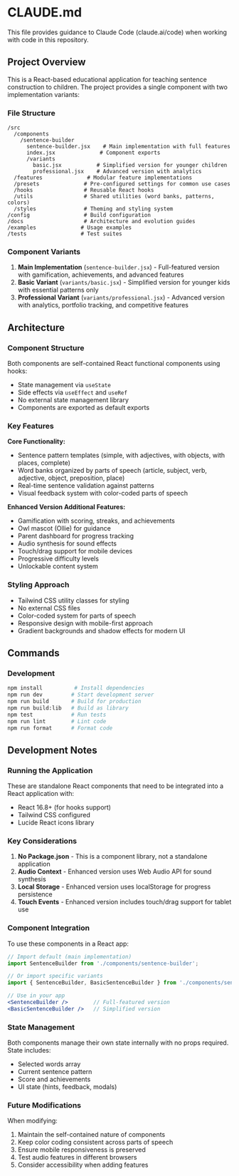 # CLAUDE.md

This file provides guidance to Claude Code (claude.ai/code) when working with code in this repository.

## Project Overview

This is a React-based educational application for teaching sentence construction to children. The project provides a single component with two implementation variants:

### File Structure
```
/src
  /components
    /sentence-builder
      sentence-builder.jsx    # Main implementation with full features
      index.jsx              # Component exports
      /variants
        basic.jsx           # Simplified version for younger children
        professional.jsx    # Advanced version with analytics
  /features              # Modular feature implementations
  /presets              # Pre-configured settings for common use cases
  /hooks                # Reusable React hooks
  /utils                # Shared utilities (word banks, patterns, colors)
  /styles               # Theming and styling system
/config                 # Build configuration
/docs                   # Architecture and evolution guides
/examples              # Usage examples
/tests                 # Test suites
```

### Component Variants

1. **Main Implementation** (`sentence-builder.jsx`) - Full-featured version with gamification, achievements, and advanced features
2. **Basic Variant** (`variants/basic.jsx`) - Simplified version for younger kids with essential patterns only
3. **Professional Variant** (`variants/professional.jsx`) - Advanced version with analytics, portfolio tracking, and competitive features

## Architecture

### Component Structure

Both components are self-contained React functional components using hooks:
- State management via `useState`
- Side effects via `useEffect` and `useRef`
- No external state management library
- Components are exported as default exports

### Key Features

**Core Functionality:**
- Sentence pattern templates (simple, with adjectives, with objects, with places, complete)
- Word banks organized by parts of speech (article, subject, verb, adjective, object, preposition, place)
- Real-time sentence validation against patterns
- Visual feedback system with color-coded parts of speech

**Enhanced Version Additional Features:**
- Gamification with scoring, streaks, and achievements
- Owl mascot (Ollie) for guidance
- Parent dashboard for progress tracking
- Audio synthesis for sound effects
- Touch/drag support for mobile devices
- Progressive difficulty levels
- Unlockable content system

### Styling Approach

- Tailwind CSS utility classes for styling
- No external CSS files
- Color-coded system for parts of speech
- Responsive design with mobile-first approach
- Gradient backgrounds and shadow effects for modern UI

## Commands

### Development
```bash
npm install          # Install dependencies
npm run dev         # Start development server
npm run build       # Build for production
npm run build:lib   # Build as library
npm test            # Run tests
npm run lint        # Lint code
npm run format      # Format code
```

## Development Notes

### Running the Application

These are standalone React components that need to be integrated into a React application with:
- React 16.8+ (for hooks support)
- Tailwind CSS configured
- Lucide React icons library

### Key Considerations

1. **No Package.json** - This is a component library, not a standalone application
2. **Audio Context** - Enhanced version uses Web Audio API for sound synthesis
3. **Local Storage** - Enhanced version uses localStorage for progress persistence
4. **Touch Events** - Enhanced version includes touch/drag support for tablet use

### Component Integration

To use these components in a React app:

```jsx
// Import default (main implementation)
import SentenceBuilder from './components/sentence-builder';

// Or import specific variants
import { SentenceBuilder, BasicSentenceBuilder } from './components/sentence-builder';

// Use in your app
<SentenceBuilder />        // Full-featured version
<BasicSentenceBuilder />   // Simplified version
```

### State Management

Both components manage their own state internally with no props required. State includes:
- Selected words array
- Current sentence pattern
- Score and achievements
- UI state (hints, feedback, modals)

### Future Modifications

When modifying:
1. Maintain the self-contained nature of components
2. Keep color coding consistent across parts of speech
3. Ensure mobile responsiveness is preserved
4. Test audio features in different browsers
5. Consider accessibility when adding features